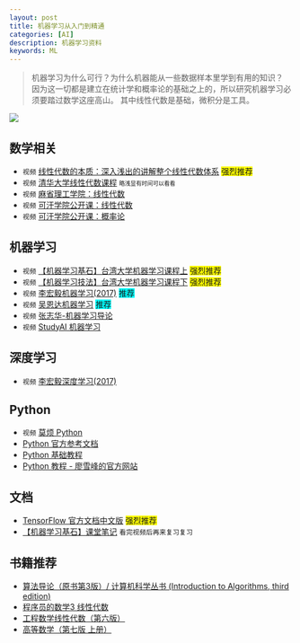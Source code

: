 ```yaml
---
layout: post
title: 机器学习从入门到精通
categories: [AI]
description: 机器学习资料
keywords: ML
---
```


> 机器学习为什么可行？为什么机器能从一些数据样本里学到有用的知识？
> 因为这一切都是建立在统计学和概率论的基础之上的，所以研究机器学习必须要踏过数学这座高山。
> 其中线性代数是基础，微积分是工具。

![](http://5b0988e595225.cdn.sohucs.com/images/20170826/a229a5ce1a9b464bb66436c50d43050e.jpeg)

## 数学相关
+ `视频` [线性代数的本质：深入浅出的讲解整个线性代数体系](https://space.bilibili.com/88461692?spm_id_from=333.338.viewbox_report.7#/channel/detail?cid=9450) <span style="background-color:yellow">强烈推荐</span>
+ `视频` [清华大学线性代数课程](https://www.bilibili.com/video/av8264966/) <font size=1>略浅显有时间可以看看</font>
+ `视频` [麻省理工学院：线性代数](https://www.bilibili.com/video/av14776429/)
+ `视频` [可汗学院公开课：线性代数](https://open.163.com/movie/2011/6/C/B/M82ICR1D9_M83C7VICB.html)
+ `视频` [可汗学院公开课：概率论](https://open.163.com/movie/2011/3/B/Q/M82IF3HFQ_M831V1DBQ.html?recomend=2)

## 机器学习
+ `视频` [【机器学习基石】台湾大学机器学习课程上](https://www.bilibili.com/video/av12463015/) <span style="background-color:yellow">强烈推荐</span>
+ `视频` [【机器学习技法】台湾大学机器学习课程下](https://www.bilibili.com/video/av6991226/) <span style="background-color:yellow">强烈推荐</span>
+ `视频` [李宏毅机器学习(2017)](https://www.bilibili.com/video/av10590361/) <span style="background-color:cyan">推荐</span>
+ `视频` [吴恩达机器学习](http://study.163.com/course/courseMain.htm?courseId=1004570029) <span style="background-color:cyan">推荐</span>
+ `视频` [张志华-机器学习导论](http://study.163.com/course/courseMain.htm?courseId=1694003)
+ `视频` [StudyAI 机器学习](http://www.studyai.com/course/index/)

## 深度学习
+ `视频` [李宏毅深度学习(2017)](https://www.bilibili.com/video/av9770302/)

## Python
+ `视频` [莫烦 Python](https://morvanzhou.github.io/about/)
+ [Python 官方参考文档](https://docs.python.org/2.7/)
+ [Python 基础教程](http://www.runoob.com/python/python-tutorial.html)
+ [Python 教程 - 廖雪峰的官方网站](https://www.liaoxuefeng.com/wiki0014316089557264a6b348958f449949df42a6d3a2e542c000/001431608990315a01b575e2ab041168ff0df194698afac000)

## 文档
+ [TensorFlow 官方文档中文版](http://wiki.jikexueyuan.com/project/tensorflow-zh/get_started/introduction.html) <span style="background-color:yellow">强烈推荐</span>
+ [【机器学习基石】课堂笔记](http://zhouyun.me/categories/#AI%E8%BD%AC%E8%BD%BD) `看完视频后再来复习复习`

## 书籍推荐
+ [算法导论（原书第3版）/ 计算机科学丛书 (Introduction to Algorithms, third edition)](https://item.jd.com/11144230.html)
+ [程序员的数学3 线性代数](https://item.jd.com/11891058.html)
+ [工程数学线性代数（第六版）](https://item.jd.com/11692805.html)
+ [高等数学（第七版 上册）](https://item.jd.com/11729107.html)


